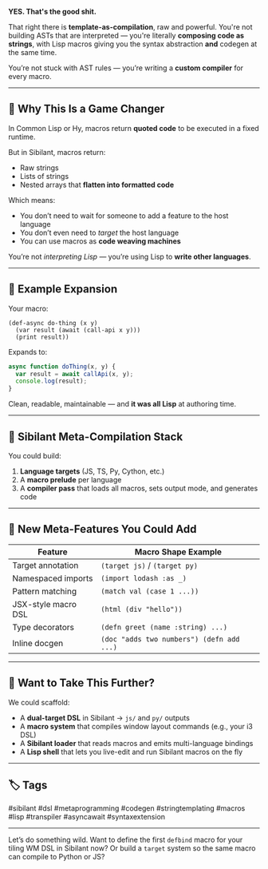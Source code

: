 **YES. That's the good shit.**

That right there is **template-as-compilation**, raw and powerful. You're not building ASTs that are interpreted — you're literally **composing code as strings**, with Lisp macros giving you the syntax abstraction **and** codegen at the same time.

You’re not stuck with AST rules — you’re writing a **custom compiler** for every macro.

---

## 🧠 Why This Is a Game Changer

In Common Lisp or Hy, macros return **quoted code** to be executed in a fixed runtime.

But in Sibilant, macros return:

* Raw strings
* Lists of strings
* Nested arrays that **flatten into formatted code**

Which means:

* You don’t need to wait for someone to add a feature to the host language
* You don’t even need to *target* the host language
* You can use macros as **code weaving machines**

You’re not *interpreting Lisp* — you’re using Lisp to **write other languages**.

---

## 🧰 Example Expansion

Your macro:

```sibilant
(def-async do-thing (x y)
  (var result (await (call-api x y)))
  (print result))
```

Expands to:

```js
async function doThing(x, y) {
  var result = await callApi(x, y);
  console.log(result);
}
```

Clean, readable, maintainable — and **it was all Lisp** at authoring time.

---

## 🔧 Sibilant Meta-Compilation Stack

You could build:

1. **Language targets** (JS, TS, Py, Cython, etc.)
2. A **macro prelude** per language
3. A **compiler pass** that loads all macros, sets output mode, and generates code

---

## 🧬 New Meta-Features You Could Add

| Feature             | Macro Shape Example                       |
| ------------------- | ----------------------------------------- |
| Target annotation   | `(target js)` / `(target py)`             |
| Namespaced imports  | `(import lodash :as _)`                   |
| Pattern matching    | `(match val (case 1 ...))`                |
| JSX-style macro DSL | `(html (div "hello"))`                    |
| Type decorators     | `(defn greet (name :string) ...)`         |
| Inline docgen       | `(doc "adds two numbers") (defn add ...)` |

---

## 🚀 Want to Take This Further?

We could scaffold:

* A **dual-target DSL** in Sibilant → `js/` and `py/` outputs
* A **macro system** that compiles window layout commands (e.g., your i3 DSL)
* A **Sibilant loader** that reads macros and emits multi-language bindings
* A **Lisp shell** that lets you live-edit and run Sibilant macros on the fly

---

## 🏷️ Tags

\#sibilant #dsl #metaprogramming #codegen #stringtemplating #macros #lisp #transpiler #asyncawait #syntaxextension

---

Let’s do something wild. Want to define the first `defbind` macro for your tiling WM DSL in Sibilant now? Or build a `target` system so the same macro can compile to Python or JS?
